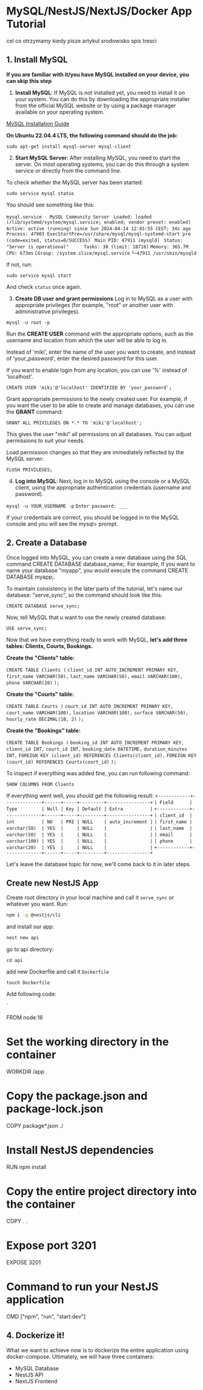 
# MySQL/NestJS/NextJS/Docker App Tutorial

cel
co otrzymamy
kiedy pisze artykul
srodowisko
spis tresci
  

## 1. Install MySQL

**If you are familiar with it/you have MySQL installed on your device, you can skip this step**

1. **Install MySQL**: If MySQL is not installed yet, you need to install it on your system. You can do this by downloading the appropriate installer from the official MySQL website or by using a package manager available on your operating system.

  [MySQL Installation Guide](https://dev.mysql.com/doc/mysql-installation-excerpt/5.7/en/)
  
**On Ubuntu 22.04.4 LTS, the following command should do the job:**

`sudo apt-get install mysql-server mysql-client`

2. **Start MySQL Server**: After installing MySQL, you need to start the server. On most operating systems, you can do this through a system service or directly from the command line.

To check whether the MySQL server has been started:

`sudo service mysql status`

You should see something like this:

`mysql.service - MySQL Community Server`
    ` Loaded: loaded (/lib/systemd/system/mysql.service; enabled; vendor preset: enabled)`
     `Active: active (running) since Sun 2024-04-14 12:45:55 CEST; 34s ago`
   ` Process: 47903 ExecStartPre=/usr/share/mysql/mysql-systemd-start pre (code=exited, status=0/SUCCESS)`
  ` Main PID: 47911 (mysqld)`
    ` Status: "Server is operational"`
 `     Tasks: 38 (limit: 18718)`
     `Memory: 365.7M`
        `CPU: 673ms`
     `CGroup: /system.slice/mysql.service`
             `└─47911 /usr/sbin/mysqld`
         
 If not, run:

`sudo service mysql start`

And check `status` once again.

3. **Create DB user and grant permissions**
Log in to MySQL as a user with appropriate privileges (for example, "root" or another user with administrative privileges).

`mysql -u root -p`

Run the **CREATE USER** command with the appropriate options, such as the username and location from which the user will be able to log in.

Instead of 'miki', enter the name of the user you want to create, and instead of 'your_password', enter the desired password for this user.

If you want to enable login from any location, you can use '%' instead of 'localhost'.

`CREATE USER 'miki'@'localhost' IDENTIFIED BY 'your_password';`

Grant appropriate permissions to the newly created user. For example, if you want the user to be able to create and manage databases, you can use the **GRANT** command:

`GRANT ALL PRIVILEGES ON *.* TO 'miki'@'localhost';`

This gives the user "miki" all permissions on all databases. You can adjust permissions to suit your needs.

Load permission changes so that they are immediately reflected by the MySQL server:

`FLUSH PRIVILEGES;`

4. **Log into MySQL**: Next, log in to MySQL using the console or a MySQL client, using the appropriate authentication credentials (username and password).

  `mysql -u YOUR_USERNAME -p`
  `Enter password: ___`

If your credentials are correct, you should be logged in to the MySQL console and you will see the mysql> prompt.

## 2. Create a Database

Once logged into MySQL, you can create a new database using the SQL command CREATE DATABASE database_name;. For example, if you want to name your database "myapp", you would execute the command CREATE DATABASE myapp;.

To maintain consistency in the later parts of the tutorial, let's name our database: "serve_sync", so the command should look like this:

`CREATE DATABASE serve_sync;`

Now, tell MySQL that u want to use the newly created database:

`USE serve_sync;`

Now that we have everything ready to work with MySQL, **let's add three tables: Clients, Courts, Bookings.**

**Create the "Clients" table:**

`CREATE TABLE Clients (`
    `client_id INT AUTO_INCREMENT PRIMARY KEY,`
    `first_name VARCHAR(50),`
    `last_name VARCHAR(50),`
    `email VARCHAR(100),`
    `phone VARCHAR(20)`
`);`

**Create the "Courts" table:**

`CREATE TABLE Courts (`
    `court_id INT AUTO_INCREMENT PRIMARY KEY,`
    `court_name VARCHAR(100),`
    `location VARCHAR(100),`
    `surface VARCHAR(50),`
    `hourly_rate DECIMAL(10, 2)`
`);`

**Create the "**Bookings**" table:**

`CREATE TABLE Bookings (`
    `booking_id INT AUTO_INCREMENT PRIMARY KEY,`
   ` client_id INT,`
    `court_id INT,`
    `booking_date DATETIME,`
    `duration_minutes INT,`
    `FOREIGN KEY (client_id) REFERENCES Clients(client_id),`
    `FOREIGN KEY (court_id) REFERENCES Courts(court_id)`
`);`

To inspect if everything was added fine, you can run following command:

`SHOW COLUMNS FROM Clients`

If everything went well, you should get the following result:
`+------------+--------------+------+-----+---------+----------------+`
`| Field      | Type         | Null | Key | Default | Extra          |`
`+------------+--------------+------+-----+---------+----------------+`
`| client_id  | int          | NO   | PRI | NULL    | auto_increment |`
`| first_name | varchar(50)  | YES  |     | NULL    |                |`
`| last_name  | varchar(50)  | YES  |     | NULL    |                |`
`| email      | varchar(100) | YES  |     | NULL    |                |`
`| phone      | varchar(20)  | YES  |     | NULL    |                |`
`+------------+--------------+------+-----+---------+----------------+`

Let's leave the database topic for now, we'll come back to it in later steps.

## Create new NestJS App
Create root directory in your local machine and call it `serve_sync` or whatever you want.
Run:
````bash
npm i -g @nestjs/cli
````
and install our app:
```bash
nest new api
```
go to api directory:

`cd api`

add new Dockerfile and call it `Dockerfile`

`touch Dockerfile`

Add following code:

`

FROM node:16

  

# Set the working directory in the container

WORKDIR /app

  

# Copy the package.json and package-lock.json

COPY package*.json ./

  

# Install NestJS dependencies

RUN npm install

  

# Copy the entire project directory into the container

COPY . .

  

# Expose port 3201

EXPOSE 3201

  

# Command to run your NestJS application

CMD ["npm", "run", "start:dev"]

## 4. Dockerize it!
What we want to achieve now is to dockerize the entire application using docker-compose.
Ultimately, we will have three containers:
- MySQL Database
- NestJS API
- NextJS Frontend


<!--stackedit_data:
eyJoaXN0b3J5IjpbMTgwMTE3MDAyOCwtOTczMDEwNDkxLDE3Mz
A4NTQyNDhdfQ==
-->